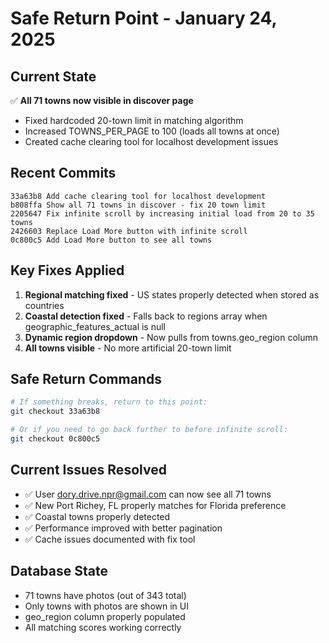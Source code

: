 # Safe Return Point - January 24, 2025

## Current State
✅ **All 71 towns now visible in discover page**
- Fixed hardcoded 20-town limit in matching algorithm
- Increased TOWNS_PER_PAGE to 100 (loads all towns at once)
- Created cache clearing tool for localhost development issues

## Recent Commits
```
33a63b8 Add cache clearing tool for localhost development
b808ffa Show all 71 towns in discover - fix 20 town limit
2205647 Fix infinite scroll by increasing initial load from 20 to 35 towns
2426603 Replace Load More button with infinite scroll
0c800c5 Add Load More button to see all towns
```

## Key Fixes Applied
1. **Regional matching fixed** - US states properly detected when stored as countries
2. **Coastal detection fixed** - Falls back to regions array when geographic_features_actual is null
3. **Dynamic region dropdown** - Now pulls from towns.geo_region column
4. **All towns visible** - No more artificial 20-town limit

## Safe Return Commands
```bash
# If something breaks, return to this point:
git checkout 33a63b8

# Or if you need to go back further to before infinite scroll:
git checkout 0c800c5
```

## Current Issues Resolved
- ✅ User dory.drive.npr@gmail.com can now see all 71 towns
- ✅ New Port Richey, FL properly matches for Florida preference
- ✅ Coastal towns properly detected
- ✅ Performance improved with better pagination
- ✅ Cache issues documented with fix tool

## Database State
- 71 towns have photos (out of 343 total)
- Only towns with photos are shown in UI
- geo_region column properly populated
- All matching scores working correctly